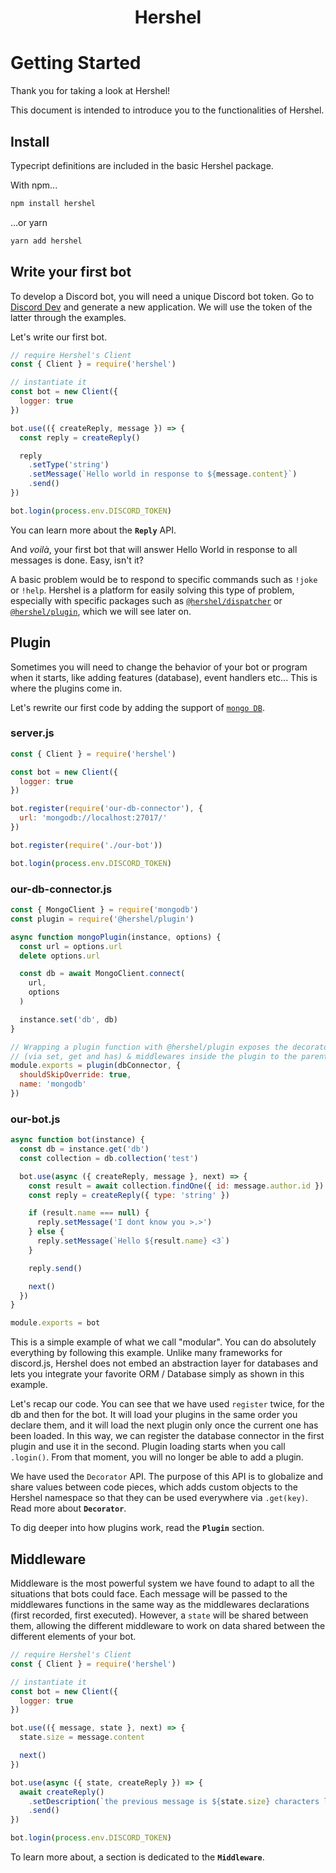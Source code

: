 <h1 align="center">Hershel</h1>

# Getting Started

Thank you for taking a look at Hershel!

This document is intended to introduce you to the functionalities of Hershel.

## Install

Typecript definitions are included in the basic Hershel package.

With npm...

```bash
npm install hershel
```

...or yarn

```bash
yarn add hershel
```

## Write your first bot

To develop a Discord bot, you will need a unique Discord bot token. Go to [Discord Dev](https://discordapp.com/developers/applications/) and generate a new application. We will use the token of the latter through the examples.

Let's write our first bot.

```js
// require Hershel's Client
const { Client } = require('hershel')

// instantiate it
const bot = new Client({
  logger: true
})

bot.use(({ createReply, message }) => {
  const reply = createReply()

  reply
    .setType('string')
    .setMessage(`Hello world in response to ${message.content}`)
    .send()
})

bot.login(process.env.DISCORD_TOKEN)
```

You can learn more about the <code><b>Reply</b></code> API.

And _voilà_, your first bot that will answer Hello World in response to all messages is done. Easy, isn't it?

A basic problem would be to respond to specific commands such as `!joke` or `!help`. Hershel is a platform for easily solving this type of problem, especially with specific packages such as [`@hershel/dispatcher`](https://github.com/hershel/dispatcher) or [`@hershel/plugin`](https://github.com/hershel/plugin), which we will see later on.

## Plugin

Sometimes you will need to change the behavior of your bot or program when it starts, like adding features (database), event handlers etc... This is where the plugins come in.

Let's rewrite our first code by adding the support of [`mongo DB`](https://www.mongodb.com).

### server.js

```js
const { Client } = require('hershel')

const bot = new Client({
  logger: true
})

bot.register(require('our-db-connector'), {
  url: 'mongodb://localhost:27017/'
})

bot.register(require('./our-bot'))

bot.login(process.env.DISCORD_TOKEN)
```

### our-db-connector.js

```js
const { MongoClient } = require('mongodb')
const plugin = require('@hershel/plugin')

async function mongoPlugin(instance, options) {
  const url = options.url
  delete options.url

  const db = await MongoClient.connect(
    url,
    options
  )

  instance.set('db', db)
}

// Wrapping a plugin function with @hershel/plugin exposes the decorators
// (via set, get and has) & middlewares inside the plugin to the parent scope.
module.exports = plugin(dbConnector, {
  shouldSkipOverride: true,
  name: 'mongodb'
})
```

### our-bot.js

```js
async function bot(instance) {
  const db = instance.get('db')
  const collection = db.collection('test')

  bot.use(async ({ createReply, message }, next) => {
    const result = await collection.findOne({ id: message.author.id })
    const reply = createReply({ type: 'string' })

    if (result.name === null) {
      reply.setMessage('I dont know you >.>')
    } else {
      reply.setMessage(`Hello ${result.name} <3`)
    }

    reply.send()

    next()
  })
}

module.exports = bot
```

This is a simple example of what we call "modular". You can do absolutely everything by following this example. Unlike many frameworks for discord.js, Hershel does not embed an abstraction layer for databases and lets you integrate your favorite ORM / Database simply as shown in this example.

Let's recap our code.
You can see that we have used `register` twice, for the db and then for the bot. It will load your plugins in the same order you declare them, and it will load the next plugin only once the current one has been loaded. In this way, we can register the database connector in the first plugin and use it in the second. Plugin loading starts when you call `.login()`. From that moment, you will no longer be able to add a plugin.

We have used the `Decorator` API. The purpose of this API is to globalize and share values between code pieces, which adds custom objects to the Hershel namespace so that they can be used everywhere via `.get(key)`. Read more about <code><b>Decorator</b></code>.

To dig deeper into how plugins work, read the <code><b>Plugin</b></code> section.

## Middleware

Middleware is the most powerful system we have found to adapt to all the situations that bots could face. Each message will be passed to the middlewares functions in the same way as the middlewares declarations (first recorded, first executed). However, a `state` will be shared between them, allowing the different middleware to work on data shared between the different elements of your bot.

```js
// require Hershel's Client
const { Client } = require('hershel')

// instantiate it
const bot = new Client({
  logger: true
})

bot.use(({ message, state }, next) => {
  state.size = message.content

  next()
})

bot.use(async ({ state, createReply }) => {
  await createReply()
    .setDescription(`the previous message is ${state.size} characters long`)
    .send()
})

bot.login(process.env.DISCORD_TOKEN)
```

To learn more about, a section is dedicated to the <code><b>Middleware</b></code>.
